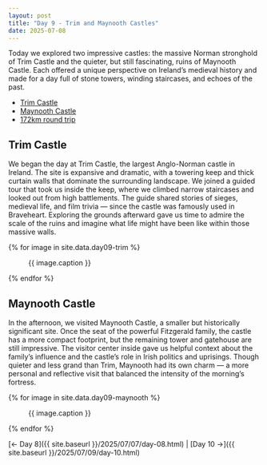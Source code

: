 ```yaml
---
layout: post
title: "Day 9 - Trim and Maynooth Castles"
date: 2025-07-08
---
```


Today we explored two impressive castles: the massive Norman stronghold of Trim Castle and the quieter, but still fascinating, ruins of Maynooth Castle. Each offered a unique perspective on Ireland’s medieval history and made for a day full of stone towers, winding staircases, and echoes of the past.

- [Trim Castle](https://heritageireland.ie/visit/places-to-visit/trim-castle/)
- [Maynooth Castle](https://heritageireland.ie/places-to-visit/maynooth-castle/)
- [172km round trip](https://www.google.com/maps/dir/Weir's+Bar+%26+Restaurant,+Rathganny,+Mullingar,+County+Westmeath/Trim+Castle,+Trim+Castle,+Manorland+(1st+Division),+Trim,+County+Meath/Maynooth+Castle,+Maynooth+Castle,+Main+Street,+Maynooth,+County+Kildare/@53.5019732,-7.321329,53951m/data=!3m2!1e3!4b1!4m20!4m19!1m5!1m1!1s0x485dc269aa52fa1b:0xf847b3467fe9ee47!2m2!1d-7.3907611!2d53.6246435!1m5!1m1!1s0x48675e1a63b4e9d5:0x67316970ece20964!2m2!1d-6.7896698!2d53.5543119!1m5!1m1!1s0x4867701de31b5f53:0x5d73248eefd23cab!2m2!1d-6.5943071!2d53.3808278!3e0?entry=ttu&g_ep=EgoyMDI1MDcxMy4wIKXMDSoASAFQAw%3D%3D)

## Trim Castle
We began the day at Trim Castle, the largest Anglo-Norman castle in Ireland. The site is expansive and dramatic, with a towering keep and thick curtain walls that dominate the surrounding landscape. We joined a guided tour that took us inside the keep, where we climbed narrow staircases and looked out from high battlements. The guide shared stories of sieges, medieval life, and film trivia — since the castle was famously used in Braveheart. Exploring the grounds afterward gave us time to admire the scale of the ruins and imagine what life might have been like within those massive walls.

{% for image in site.data.day09-trim %}
<figure>
  <img src="{{ site.baseurl }}{{ image.src }}" alt="">
  <figcaption>{{ image.caption }}</figcaption>
</figure>
{% endfor %}

## Maynooth Castle
In the afternoon, we visited Maynooth Castle, a smaller but historically significant site. Once the seat of the powerful Fitzgerald family, the castle has a more compact footprint, but the remaining tower and gatehouse are still impressive. The visitor center inside gave us helpful context about the family’s influence and the castle’s role in Irish politics and uprisings. Though quieter and less grand than Trim, Maynooth had its own charm — a more personal and reflective visit that balanced the intensity of the morning’s fortress.

{% for image in site.data.day09-maynooth %}
<figure>
  <img src="{{ site.baseurl }}{{ image.src }}" alt="">
  <figcaption>{{ image.caption }}</figcaption>
</figure>
{% endfor %}

[← Day 8]({{ site.baseurl }}/2025/07/07/day-08.html) | [Day 10 →]({{ site.baseurl }}/2025/07/09/day-10.html)